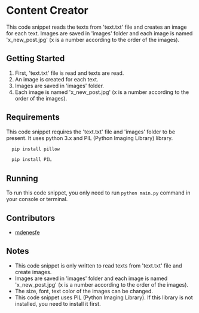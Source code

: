 # Content Creator

This code snippet reads the texts from 'text.txt' file and creates an image for each text. Images are saved in 'images' folder and each image is named 'x_new_post.jpg' (x is a number according to the order of the images).

## Getting Started

1. First, 'text.txt' file is read and texts are read.
2. An image is created for each text.
3. Images are saved in 'images' folder.
4. Each image is named 'x_new_post.jpg' (x is a number according to the order of the images).

## Requirements

This code snippet requires the 'text.txt' file and 'images' folder to be present. It uses python 3.x and PIL (Python Imaging Library) library.

```bash
  pip install pillow
```
```bash
  pip install PIL
```

## Running

To run this code snippet, you only need to run `python main.py` command in your console or terminal.

## Contributors
- [mdenesfe](https://github.com/mdenesfe)

## Notes

- This code snippet is only written to read texts from 'text.txt' file and create images.
- Images are saved in 'images' folder and each image is named 'x_new_post.jpg' (x is a number according to the order of the images).
- The size, font, text color of the images can be changed.
- This code snippet uses PIL (Python Imaging Library). If this library is not installed, you need to install it first.
